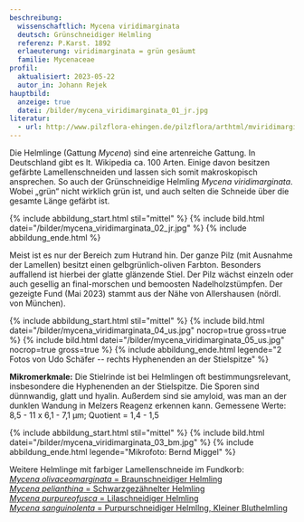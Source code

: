 ```yaml
---
beschreibung:
  wissenschaftlich: Mycena viridimarginata
  deutsch: Grünschneidiger Helmling
  referenz: P.Karst. 1892
  erlaeuterung: viridimarginata = grün gesäumt
  familie: Mycenaceae
profil:
  aktualisiert: 2023-05-22
  autor_in: Johann Rejek
hauptbild:
  anzeige: true
  datei: /bilder/mycena_viridimarginata_01_jr.jpg
literatur:
  - url: http://www.pilzflora-ehingen.de/pilzflora/arthtml/mviridimarginata.php
---
```

Die Helmlinge (Gattung *Mycena*) sind eine artenreiche Gattung. In Deutschland gibt es lt. Wikipedia ca. 100 Arten. Einige davon besitzen gefärbte Lamellenschneiden und lassen sich somit makroskopisch ansprechen. So auch der Grünschneidige Helmling *Mycena viridimarginata*. Wobei „grün“ nicht wirklich grün ist, und auch selten die Schneide über die gesamte Länge gefärbt ist.

{% include abbildung_start.html stil="mittel" %}
{% include bild.html datei="/bilder/mycena_viridimarginata_02_jr.jpg" %}
{% include abbildung_ende.html %}

Meist ist es nur der Bereich zum Hutrand hin. Der ganze Pilz (mit Ausnahme der Lamellen) besitzt einen gelbgrünlich-oliven Farbton. Besonders auffallend ist hierbei der glatte glänzende Stiel. Der Pilz wächst einzeln oder auch gesellig an final-morschen und bemoosten Nadelholzstümpfen. Der gezeigte Fund (Mai 2023) stammt aus der Nähe von Allershausen (nördl. von München).

{% include abbildung_start.html stil="mittel" %}
{% include bild.html datei="/bilder/mycena_viridimarginata_04_us.jpg" nocrop=true gross=true %}
{% include bild.html datei="/bilder/mycena_viridimarginata_05_us.jpg" nocrop=true gross=true %}
{% include abbildung_ende.html legende="2 Fotos von Udo Schäfer -- rechts Hyphenenden an der Stielspitze" %}

**Mikromerkmale:**
Die Stielrinde ist bei Helmlingen oft bestimmungsrelevant, insbesondere die Hyphenenden an der Stielspitze. Die Sporen sind dünnwandig, glatt und hyalin. Außerdem sind sie amyloid, was man an der dunklen Wandung in Melzers Reagenz erkennen kann. Gemessene Werte: 8,5 - 11 x 6,1 - 7,1 µm; Quotient = 1,4 - 1,5

{% include abbildung_start.html stil="mittel" %}
{% include bild.html datei="/bilder/mycena_viridimarginata_03_bm.jpg" %}
{% include abbildung_ende.html legende="Mikrofoto: Bernd Miggel" %}

Weitere Helmlinge mit farbiger Lamellenschneide im Fundkorb:\
[*Mycena olivaceomarginata* = Braunschneidiger Helmling](/pilze/mycena-olivaceomarginata-braunschneidiger-helmling)\
[*Mycena pelianthina* =  Schwarzgezähnelter Helmling](/pilze/mycena-pelianthina-schwarzgezähnelter-helmling)\
[*Mycena purpureofusca* = Lilaschneidiger Helmling](/pilze/mycena-purpureofusca-lilaschneidiger-helmling)\
[*Mycena sanguinolenta* = Purpurschneidiger Helmllng, Kleiner Bluthelmling](/pilze/mycena-sanguinolenta-purpurschneidiger-helmling)